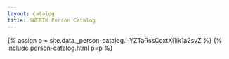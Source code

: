 ```yaml
---
layout: catalog
title: SWERIK Person Catalog
---
```

{% assign p = site.data._person-catalog.i-YZTaRssCcxtXi1ik1a2svZ %}
{% include person-catalog.html p=p %}

